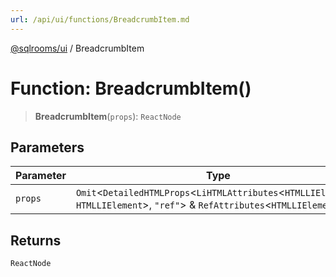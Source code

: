 ```yaml
---
url: /api/ui/functions/BreadcrumbItem.md
---
```

[@sqlrooms/ui](../index.md) / BreadcrumbItem

# Function: BreadcrumbItem()

> **BreadcrumbItem**(`props`): `ReactNode`

## Parameters

| Parameter | Type |
| ------ | ------ |
| `props` | `Omit`<`DetailedHTMLProps`<`LiHTMLAttributes`<`HTMLLIElement`>, `HTMLLIElement`>, `"ref"`> & `RefAttributes`<`HTMLLIElement`> |

## Returns

`ReactNode`
